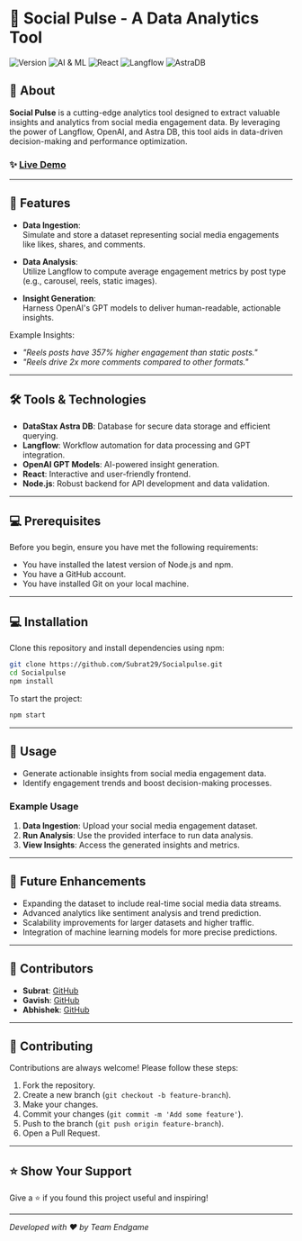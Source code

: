# 🌟 Social Pulse - A Data Analytics Tool

![Version](https://img.shields.io/badge/version-0.0.0-blue.svg?cacheSeconds=2592000)
![AI & ML](https://img.shields.io/badge/AI-ML-brightgreen.svg)
![React](https://img.shields.io/badge/React-red.svg)
![Langflow](https://img.shields.io/badge/Langflow-grey.svg)
![AstraDB](https://img.shields.io/badge/AstraDB-blue.svg)

## 🚀 About

**Social Pulse** is a cutting-edge analytics tool designed to extract valuable insights and analytics from social media engagement data. By leveraging the power of Langflow, OpenAI, and Astra DB, this tool aids in data-driven decision-making and performance optimization.

### ✨ [Live Demo](https://socialpulse-seven.vercel.app/)

---

## 🎯 Features

- **Data Ingestion**:  
  Simulate and store a dataset representing social media engagements like likes, shares, and comments.

- **Data Analysis**:  
  Utilize Langflow to compute average engagement metrics by post type (e.g., carousel, reels, static images).

- **Insight Generation**:  
  Harness OpenAI's GPT models to deliver human-readable, actionable insights.

Example Insights:  
- *"Reels posts have 357% higher engagement than static posts."*  
- *"Reels drive 2x more comments compared to other formats."*

---

## 🛠️ Tools & Technologies

- **DataStax Astra DB**: Database for secure data storage and efficient querying.
- **Langflow**: Workflow automation for data processing and GPT integration.
- **OpenAI GPT Models**: AI-powered insight generation.
- **React**: Interactive and user-friendly frontend.
- **Node.js**: Robust backend for API development and data validation.

---

## 💻 Prerequisites

Before you begin, ensure you have met the following requirements:
- You have installed the latest version of Node.js and npm.
- You have a GitHub account.
- You have installed Git on your local machine.

---

## 💻 Installation

Clone this repository and install dependencies using npm:

```bash
git clone https://github.com/Subrat29/Socialpulse.git
cd Socialpulse
npm install
```

To start the project:

```bash
npm start
```

---

## 🔧 Usage

- Generate actionable insights from social media engagement data.
- Identify engagement trends and boost decision-making processes.

### Example Usage

1. **Data Ingestion**: Upload your social media engagement dataset.
2. **Run Analysis**: Use the provided interface to run data analysis.
3. **View Insights**: Access the generated insights and metrics.

---

## 🌟 Future Enhancements

- Expanding the dataset to include real-time social media data streams.
- Advanced analytics like sentiment analysis and trend prediction.
- Scalability improvements for larger datasets and higher traffic.
- Integration of machine learning models for more precise predictions.

---

## 👥 Contributors

- **Subrat**: [GitHub](https://github.com/Subrat29)
- **Gavish**: [GitHub](https://github.com/Gavnishkumar)
- **Abhishek**: [GitHub](https://github.com/Abhi-gits)

---

## 🤝 Contributing

Contributions are always welcome! Please follow these steps:

1. Fork the repository.
2. Create a new branch (`git checkout -b feature-branch`).
3. Make your changes.
4. Commit your changes (`git commit -m 'Add some feature'`).
5. Push to the branch (`git push origin feature-branch`).
6. Open a Pull Request.

---

## ⭐ Show Your Support

Give a ⭐️ if you found this project useful and inspiring!

---

_Developed with ❤️ by Team Endgame_